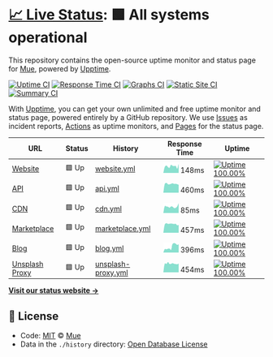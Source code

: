# [📈 Live Status](https://status.muetab.com): <!--live status--> **🟩 All systems operational**

This repository contains the open-source uptime monitor and status page for [Mue](https://muetab.com), powered by [Upptime](https://github.com/upptime/upptime).

[![Uptime CI](https://github.com/koj-co/upptime/workflows/Uptime%20CI/badge.svg)](https://github.com/koj-co/upptime/actions?query=workflow%3A%22Uptime+CI%22)
[![Response Time CI](https://github.com/koj-co/upptime/workflows/Response%20Time%20CI/badge.svg)](https://github.com/koj-co/upptime/actions?query=workflow%3A%22Response+Time+CI%22)
[![Graphs CI](https://github.com/koj-co/upptime/workflows/Graphs%20CI/badge.svg)](https://github.com/koj-co/upptime/actions?query=workflow%3A%22Graphs+CI%22)
[![Static Site CI](https://github.com/koj-co/upptime/workflows/Static%20Site%20CI/badge.svg)](https://github.com/koj-co/upptime/actions?query=workflow%3A%22Static+Site+CI%22)
[![Summary CI](https://github.com/koj-co/upptime/workflows/Summary%20CI/badge.svg)](https://github.com/koj-co/upptime/actions?query=workflow%3A%22Summary+CI%22)

With [Upptime](https://upptime.js.org), you can get your own unlimited and free uptime monitor and status page, powered entirely by a GitHub repository. We use [Issues](https://github.com/mue/status/issues) as incident reports, [Actions](https://github.com/mue/status/actions) as uptime monitors, and [Pages](https://status.muetab.com) for the status page.

<!--start: status pages-->
<!-- This summary is generated by Upptime (https://github.com/upptime/upptime) -->
<!-- Do not edit this manually, your changes will be overwritten -->

| URL                                                          | Status | History                                                                                       | Response Time                                                                       | Uptime                                                                                                                                                                                                          |
| ------------------------------------------------------------ | ------ | --------------------------------------------------------------------------------------------- | ----------------------------------------------------------------------------------- | --------------------------------------------------------------------------------------------------------------------------------------------------------------------------------------------------------------- |
| [Website](https://muetab.com)                                | 🟩 Up  | [website.yml](https://github.com/mue/status/commits/master/history/website.yml)               | <img alt="Response time graph" src="./graphs/website.png" height="20"> 148ms        | [![Uptime 100.00%](https://img.shields.io/endpoint?url=https%3A%2F%2Fraw.githubusercontent.com%2Fmue%2Fstatus%2Fmaster%2Fapi%2Fwebsite%2Fuptime.json)](https://status.muetab.com/history/website)               |
| [API](https://api.muetab.com)                                | 🟩 Up  | [api.yml](https://github.com/mue/status/commits/master/history/api.yml)                       | <img alt="Response time graph" src="./graphs/api.png" height="20"> 460ms            | [![Uptime 100.00%](https://img.shields.io/endpoint?url=https%3A%2F%2Fraw.githubusercontent.com%2Fmue%2Fstatus%2Fmaster%2Fapi%2Fapi%2Fuptime.json)](https://status.muetab.com/history/api)                       |
| [CDN](https://cdn.derpyenterprises.org/mue/mue_verified.svg) | 🟩 Up  | [cdn.yml](https://github.com/mue/status/commits/master/history/cdn.yml)                       | <img alt="Response time graph" src="./graphs/cdn.png" height="20"> 85ms             | [![Uptime 100.00%](https://img.shields.io/endpoint?url=https%3A%2F%2Fraw.githubusercontent.com%2Fmue%2Fstatus%2Fmaster%2Fapi%2Fcdn%2Fuptime.json)](https://status.muetab.com/history/cdn)                       |
| [Marketplace](https://marketplace.muetab.com)                | 🟩 Up  | [marketplace.yml](https://github.com/mue/status/commits/master/history/marketplace.yml)       | <img alt="Response time graph" src="./graphs/marketplace.png" height="20"> 457ms    | [![Uptime 100.00%](https://img.shields.io/endpoint?url=https%3A%2F%2Fraw.githubusercontent.com%2Fmue%2Fstatus%2Fmaster%2Fapi%2Fmarketplace%2Fuptime.json)](https://status.muetab.com/history/marketplace)       |
| [Blog](https://blog.muetab.com)                              | 🟩 Up  | [blog.yml](https://github.com/mue/status/commits/master/history/blog.yml)                     | <img alt="Response time graph" src="./graphs/blog.png" height="20"> 396ms           | [![Uptime 100.00%](https://img.shields.io/endpoint?url=https%3A%2F%2Fraw.githubusercontent.com%2Fmue%2Fstatus%2Fmaster%2Fapi%2Fblog%2Fuptime.json)](https://status.muetab.com/history/blog)                     |
| [Unsplash Proxy](https://unsplash.muetab.com)                | 🟩 Up  | [unsplash-proxy.yml](https://github.com/mue/status/commits/master/history/unsplash-proxy.yml) | <img alt="Response time graph" src="./graphs/unsplash-proxy.png" height="20"> 454ms | [![Uptime 100.00%](https://img.shields.io/endpoint?url=https%3A%2F%2Fraw.githubusercontent.com%2Fmue%2Fstatus%2Fmaster%2Fapi%2Funsplash-proxy%2Fuptime.json)](https://status.muetab.com/history/unsplash-proxy) |

<!--end: status pages-->

[**Visit our status website →**](https://status.muetab.com)

## 📄 License

- Code: [MIT](./LICENSE) © [Mue](https://muetab.com)
- Data in the `./history` directory: [Open Database License](https://opendatacommons.org/licenses/odbl/1-0/)
